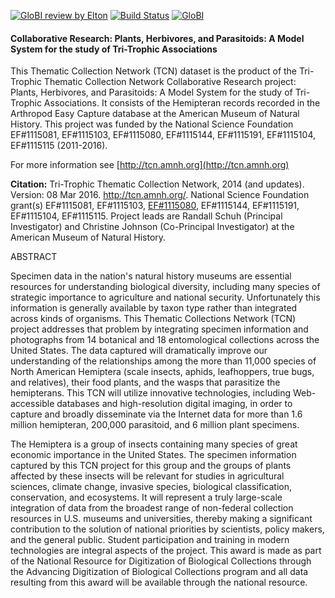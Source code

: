 [![GloBI review by Elton](https://github.com/globalbioticinteractions/AEC-NA_PlantBugPBI/actions/workflows/review.yml/badge.svg)](https://github.com/globalbioticinteractions/AEC-NA_PlantBugPBI/actions) [![Build Status](https://app.travis-ci.com/globalbioticinteractions/AEC-NA_PlantBugPBI.svg)](https://app.travis-ci.com/globalbioticinteractions/AEC-NA_PlantBugPBI)  [![GloBI](https://api.globalbioticinteractions.org/interaction.svg?accordingTo=globi:globalbioticinteractions/AEC-NA_PlantBugPBI)](https://globalbioticinteractions.org/?accordingTo=globi:globalbioticinteractions/AEC-NA_PlantBugPBI) 

#### Collaborative Research: Plants, Herbivores, and Parasitoids: A Model System for the study of Tri-Trophic Associations


This Thematic Collection Network (TCN) dataset is the product of the Tri-Trophic Thematic Collection Network Collaborative Research project: Plants, Herbivores, and Parasitoids: A Model System for the study of Tri-Trophic Associations. It consists of the Hemipteran records recorded in the Arthropod Easy Capture database at the American Museum of Natural History. This project was funded by the National Science Foundation EF#1115081, EF#1115103, EF#1115080, EF#1115144, EF#1115191, EF#1115104, EF#1115115 (2011-2016).

For more information see [http://tcn.amnh.org](http://tcn.amnh.org)

**Citation:** Tri-Trophic Thematic Collection Network, 2014 (and updates). Version: 08 Mar 2016. http://tcn.amnh.org/. National Science Foundation grant(s) EF#1115081, EF#1115103, [EF#1115080](https://www.nsf.gov/awardsearch/showAward?AWD_ID=1115080), EF#1115144, EF#1115191, EF#1115104, EF#1115115. Project leads are Randall Schuh (Principal Investigator) and Christine  Johnson (Co-Principal Investigator) at the American Museum of Natural History.

ABSTRACT

Specimen data in the nation's natural history museums are essential resources for understanding biological diversity, including many species of strategic importance to agriculture and national security. Unfortunately this information is generally available by taxon type rather than integrated across kinds of organisms. This Thematic Collections Network (TCN) project addresses that problem by integrating specimen information and photographs from 14 botanical and 18 entomological collections across the United States. The data captured will dramatically improve our understanding of the relationships among the more than 11,000 species of North American Hemiptera (scale insects, aphids, leafhoppers, true bugs, and relatives), their food plants, and the wasps that parasitize the hemipterans. This TCN will utilize innovative technologies, including Web-accessible databases and high-resolution digital imaging, in order to capture and broadly disseminate via the Internet data for more than 1.6 million hemipteran, 200,000 parasitoid, and 6 million plant specimens.

The Hemiptera is a group of insects containing many species of great economic importance in the United States. The specimen information captured by this TCN project for this group and the groups of plants affected by these insects will be relevant for studies in agricultural sciences, climate change, invasive species, biological classification, conservation, and ecosystems. It will represent a truly large-scale integration of data from the broadest range of non-federal collection resources in U.S. museums and universities, thereby making a significant contribution to the solution of national priorities by scientists, policy makers, and the general public. Student participation and training in modern technologies are integral aspects of the project. This award is made as part of the National Resource for Digitization of Biological Collections through the Advancing Digitization of Biological Collections program and all data resulting from this award will be available through the national resource.



